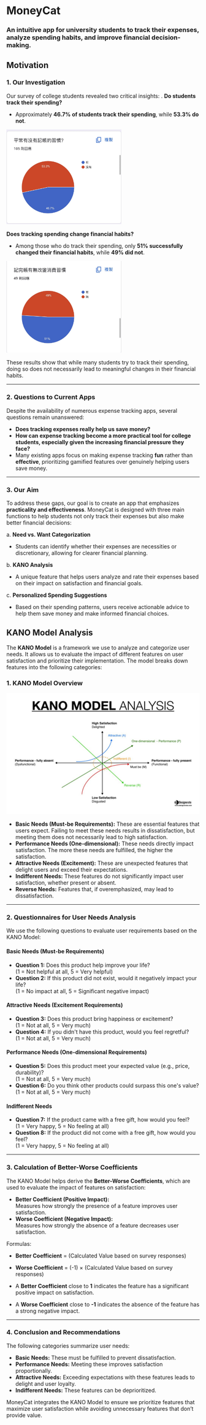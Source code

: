 # **MoneyCat**
### An intuitive app for university students to track their expenses, analyze spending habits, and improve financial decision-making.

## Motivation

### 1. Our Investigation
Our survey of college students revealed two critical insights:
. **Do students track their spending?**
   - Approximately **46.7% of students track their spending**, while **53.3% do not**.  
   <img src="問卷調查結果/IMG_7608.JPG" alt="Pie Chart - Spending Habit" width="300">

 **Does tracking spending change financial habits?**
   - Among those who do track their spending, only **51% successfully changed their financial habits**, while **49% did not**.  
   <img src="問卷調查結果/IMG_7609.JPG" alt="Pie Chart - Spending Habit" width="300">

These results show that while many students try to track their spending, doing so does not necessarily lead to meaningful changes in their financial habits.

---

### 2. Questions to Current Apps
Despite the availability of numerous expense tracking apps, several questions remain unanswered:
- **Does tracking expenses really help us save money?**
- **How can expense tracking become a more practical tool for college students, especially given the increasing financial pressure they face?**
- Many existing apps focus on making expense tracking **fun** rather than **effective**, prioritizing gamified features over genuinely helping users save money.

---

### 3. Our Aim
To address these gaps, our goal is to create an app that emphasizes **practicality and effectiveness**. MoneyCat is designed with three main functions to help students not only track their expenses but also make better financial decisions:

a. **Need vs. Want Categorization**  
   - Students can identify whether their expenses are necessities or discretionary, allowing for clearer financial planning.

b. **KANO Analysis**  
   - A unique feature that helps users analyze and rate their expenses based on their impact on satisfaction and financial goals.

c. **Personalized Spending Suggestions**  
   - Based on their spending patterns, users receive actionable advice to help them save money and make informed financial choices.

## KANO Model Analysis

The **KANO Model** is a framework we use to analyze and categorize user needs. It allows us to evaluate the impact of different features on user satisfaction and prioritize their implementation. The model breaks down features into the following categories:

### 1. KANO Model Overview
![KANO Model Diagram](問卷調查結果/Kano_Model_Dimensions-1024x642.jpg)

- **Basic Needs (Must-be Requirements):** These are essential features that users expect. Failing to meet these needs results in dissatisfaction, but meeting them does not necessarily lead to high satisfaction.
- **Performance Needs (One-dimensional):** These needs directly impact satisfaction. The more these needs are fulfilled, the higher the satisfaction.
- **Attractive Needs (Excitement):** These are unexpected features that delight users and exceed their expectations.
- **Indifferent Needs:** These features do not significantly impact user satisfaction, whether present or absent.
- **Reverse Needs:** Features that, if overemphasized, may lead to dissatisfaction.

---

### 2. Questionnaires for User Needs Analysis
We use the following questions to evaluate user requirements based on the KANO Model:

#### **Basic Needs (Must-be Requirements)**
- **Question 1:** Does this product help improve your life?  
  (1 = Not helpful at all, 5 = Very helpful)
- **Question 2:** If this product did not exist, would it negatively impact your life?  
  (1 = No impact at all, 5 = Significant negative impact)

#### **Attractive Needs (Excitement Requirements)**
- **Question 3:** Does this product bring happiness or excitement?  
  (1 = Not at all, 5 = Very much)
- **Question 4:** If you didn't have this product, would you feel regretful?  
  (1 = Not at all, 5 = Very much)

#### **Performance Needs (One-dimensional Requirements)**
- **Question 5:** Does this product meet your expected value (e.g., price, durability)?  
  (1 = Not at all, 5 = Very much)
- **Question 6:** Do you think other products could surpass this one's value?  
  (1 = Not at all, 5 = Very much)

#### **Indifferent Needs**
- **Question 7:** If the product came with a free gift, how would you feel?  
  (1 = Very happy, 5 = No feeling at all)
- **Question 8:** If the product did not come with a free gift, how would you feel?  
  (1 = Very happy, 5 = No feeling at all)

---

### 3. Calculation of Better-Worse Coefficients
The KANO Model helps derive the **Better-Worse Coefficients**, which are used to evaluate the impact of features on satisfaction:

- **Better Coefficient (Positive Impact):**  
  Measures how strongly the presence of a feature improves user satisfaction.
- **Worse Coefficient (Negative Impact):**  
  Measures how strongly the absence of a feature decreases user satisfaction.

Formulas:  
- **Better Coefficient** = (Calculated Value based on survey responses)  
- **Worse Coefficient** = (-1) × (Calculated Value based on survey responses)

- A **Better Coefficient** close to **1** indicates the feature has a significant positive impact on satisfaction.  
- A **Worse Coefficient** close to **-1** indicates the absence of the feature has a strong negative impact.

---

### 4. Conclusion and Recommendations
The following categories summarize user needs:
- **Basic Needs:** These must be fulfilled to prevent dissatisfaction.
- **Performance Needs:** Meeting these improves satisfaction proportionally.
- **Attractive Needs:** Exceeding expectations with these features leads to delight and user loyalty.
- **Indifferent Needs:** These features can be deprioritized.

MoneyCat integrates the KANO Model to ensure we prioritize features that maximize user satisfaction while avoiding unnecessary features that don’t provide value.
